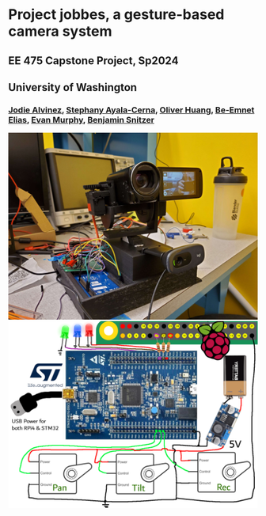 # Project jobbes, a gesture-based camera system
## EE 475 Capstone Project, Sp2024
## University of Washington

### [Jodie Alvinez](https://www.linkedin.com/in/jodiealvinez/), [Stephany Ayala-Cerna](https://www.linkedin.com/in/stephanyayala-cerna/), [Oliver Huang](https://www.linkedin.com/in/ohlbur/), [Be-Emnet Elias](https://www.linkedin.com/in/beliasn/), [Evan Murphy](https://www.linkedin.com/in/evan-murphy-uw-ee/), [Benjamin Snitzer](https://www.linkedin.com/in/bsnitzer/)

![Circuit](https://github.com/clowdur/jobbes/blob/main/img/jobbes.jpg?raw=true)
![Circuit](https://github.com/clowdur/jobbes/blob/main/img/system_jobbes.png?raw=true)


